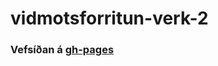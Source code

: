 # vidmotsforritun-verk-2
### Vefsíðan á [gh-pages](https://kleina13.github.io/vidmotsforritun-verk-2/)
